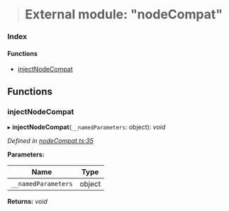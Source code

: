 > # External module: "nodeCompat"

### Index

#### Functions

* [injectNodeCompat](_nodecompat_.md#injectnodecompat)

## Functions

###  injectNodeCompat

▸ **injectNodeCompat**(`__namedParameters`: object): *void*

*Defined in [nodeCompat.ts:35](https://github.com/polkadot-js/api/blob/f95fb6d/packages/api/src/nodeCompat.ts#L35)*

**Parameters:**

Name | Type |
------ | ------ |
`__namedParameters` | object |

**Returns:** *void*